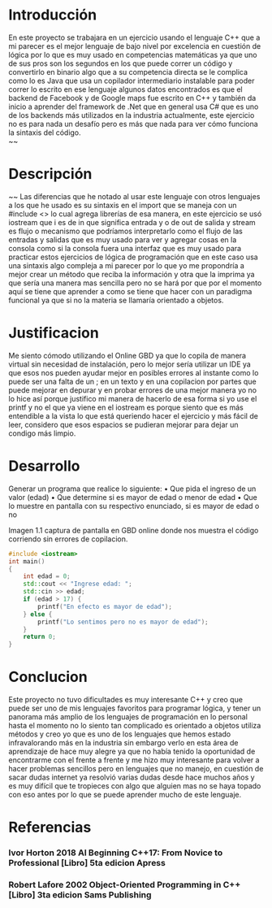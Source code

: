 
# Introducción

 En este proyecto se trabajara en un ejercicio usando el lenguaje C++ que a mi parecer es el mejor lenguaje de bajo nivel por excelencia en cuestión de lógica por lo que es muy usado en competencias matemáticas ya que uno de sus pros son los segundos en los que puede correr un código y convertirlo en binario algo que a su competencia directa se le complica como lo es Java que usa un copilador intermediario instalable para poder correr lo escrito en ese lenguaje algunos datos encontrados es que el backend de Facebook y de Google maps fue escrito en C++ y también da inicio a aprender del framework de .Net que en general usa C# que es uno de los backends más utilizados en la industria actualmente, este ejercicio no es para nada un desafío pero es más que nada para ver cómo funciona la sintaxis del código.  
~~
# Descripción
~~
 Las diferencias que he notado al usar este lenguaje con otros lenguajes a los que he usado es su sintaxis en el import que se maneja con un #include <> lo cual agrega librerías de esa manera, en este ejercicio se usó iostream que i es de in que significa entrada y o de out de salida y stream es flujo o mecanismo que podríamos interpretarlo como el flujo de las entradas y salidas que es muy usado para ver y agregar cosas en la consola como si la consola fuera una interfaz que es muy usado para practicar estos ejercicios de lógica de programación que en este caso usa una sintaxis algo compleja a mi parecer por lo que yo me propondría a mejor crear un método que reciba la información y otra que la imprima ya que sería una manera mas sencilla pero no se hará por que por el momento aquí se tiene que aprender a como se tiene que hacer con un paradigma funcional ya que si no la materia se llamaría orientado a objetos.
# Justificacion
 Me siento cómodo utilizando el Online GBD ya que lo copila de manera virtual sin necesidad de instalación, pero lo mejor sería utilizar un IDE ya que esos nos pueden ayudar mejor en posibles errores al instante como lo puede ser una falta de un ; en un texto y en una copilacion por partes que puede mejorar en depurar y en probar errores de una mejor manera yo no lo hice así porque justifico mi manera de hacerlo de esa forma si yo use el printf y no el que ya viene en el iostream es porque siento que es más entendible a la vista lo que está queriendo hacer el ejercicio y más fácil de leer, considero que esos espacios se pudieran mejorar para dejar un condigo más limpio. 


# Desarrollo 
 Generar un programa que realice lo siguiente:
•	Que pida el ingreso de un valor (edad)
•	Que determine si es mayor de edad o menor de edad
•	Que lo muestre en pantalla con su respectivo enunciado, si es mayor de edad o no
 
Imagen 1.1 captura de pantalla en GBD online donde nos muestra el código corriendo sin errores de copilacion.
```c++
#include <iostream>  
int main()
{
    int edad = 0;
    std::cout << "Ingrese edad: ";
    std::cin >> edad; 
    if (edad > 17) {
        printf("En efecto es mayor de edad");
    } else {
        printf("Lo sentimos pero no es mayor de edad"); 
    }
    return 0;
}
```
# Conclucion
 Este proyecto no tuvo dificultades es muy interesante C++ y creo que puede ser uno de mis lenguajes favoritos para programar lógica, y tener un panorama más amplio de los lenguajes de programación en lo personal hasta el momento no lo siento tan complicado es orientado a objetos utiliza métodos y creo yo que es uno de los lenguajes que hemos estado infravalorando más en la industria sin embargo verlo en esta área de aprendizaje de hace muy alegre ya que no había tenido la oportunidad de encontrarme con el frente a frente y me hizo muy interesante para volver a hacer problemas sencillos pero en lenguajes que no manejo, en cuestión de sacar dudas internet ya resolvió varias dudas desde hace muchos años y es muy difícil que te tropieces con algo que alguien mas no se haya topado con eso antes por lo que se puede aprender mucho de este lenguaje.

# Referencias
### Ivor Horton 2018 AI Beginning C++17: From Novice to Professional [Libro] 5ta edicion Apress
### Robert Lafore 2002  Object-Oriented Programming in C++ [Libro] 3ta edicion Sams Publishing 

